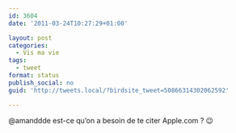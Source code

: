 ```yaml
---
id: 3604
date: '2011-03-24T10:27:29+01:00'

layout: post
categories:
  - Vis ma vie
tags:
  - tweet
format: status
publish_social: no
guid: 'http://tweets.local/?birdsite_tweet=50866314302062592'

---
```


@amanddde est-ce qu’on a besoin de te citer Apple.com ? 😉